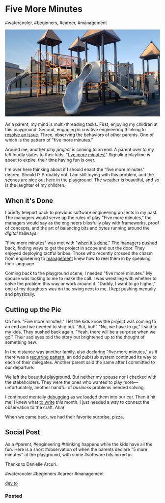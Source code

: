 # Five More Minutes
#watercooler, #beginners, #career, #management

![Photo by Dave Sherrill on Unsplash](images/50-01.jpeg)

As a parent, my mind is multi-threading tasks. First, enjoying my children at this playground. Second, engaging in creative engineering thinking to [resolve an issue](https://dev.to/solidi/what-is-a-software-engineer-anyway-3fb2). Three, observing the behaviors of other parents. One of which is the pattern of "five more minutes."

Around me, another _play project_ is coming to an end. A parent over to my left loudly states to their kids, "[five more minutes!](https://lifehacker.com/what-to-tell-your-kid-instead-of-five-more-minutes-1836058634)" Signaling playtime is about to expire, their time having fun is over.

I'm over here thinking about if I should enact the "five more minutes" decree. Should I? Probably not, I am still toying with this problem, and the scenes are nice out here in the playground. The weather is beautiful, and so is the laughter of my children.

## When it's Done

I briefly teleport back to previous software engineering projects in my past. The managers would serve up the rules of play "Five more minutes," the managers would say as the engineers blissfully play with frameworks, proof of concepts, and the art of balancing bits and bytes running around the _digital_ hallways.

"Five more minutes" was met with "[when it's done.](https://medium.com/super-jump/building-a-popular-half-life-mod-during-the-rise-of-counter-strike-fec6a5b9fd8f?sk=6d1427b3f1d832df06bd5b07aaa456bb)" The managers pushed back, finding ways to get the project in scope and out the door. They enjoyed deploying tactful bribes. Those who recently crossed the chasm from engineering to [management](https://dev.to/solidi/what-is-an-engineering-manager-anyway-4and) knew how to reel them in by speaking their language.

Coming back to the playground scene, I needed "five more minutes." My spouse was looking to me to make the call. I was wrestling with whether to solve the problem this way or work around it. "Daddy, I want to go higher," one of my daughters was on the swing next to me. I kept pushing mentally and physically.

## Cutting up the Pie

Oh fine. "Five more minutes." I let the kids know the _project_ was coming to an end and we needed to ship out. "But, but!" "No, we have to go," I said to my kids. They pushed back again. "Yeah, there will be a surprise when we go." Their sad eyes told the story but brightened up to the thought of something new.

In the distance was another family, also declaring "five more minutes," as if there was a [recurring pattern](https://dev.to/solidi/the-joy-of-collecting-timeless-engineering-posts-5el3), an odd pub/sub system continued its way to each of their delegates. Another parent said the same after I committed to our departure.

We left the beautiful playground. But neither my spouse nor I checked with the stakeholders. They were the ones who wanted to play more—unfortunately, another handful of _business_ problems needed solving.

I continued mentally [debugging](https://dev.to/solidi/short-circuiting-fantastical-debugging-ig3) as we loaded them into our car. Then it hit me; I knew what [to write](https://medium.com/@solidi/the-one-about-blogging-cd9e65a2055b) _this_ month. I just needed a way to connect the observation to the craft. Aha!

When we came back, we had their favorite surprise, pizza.

## Social Post

As a #parent, #engineering #thinking happens while the kids have all the fun. Here is a short #observation of when the parents declare "5 more minutes" at the playground, with some #software bits mixed in.

Thanks to Danielle Arcuri.

#watercooler #beginners #career #management

[dev.to](https://dev.to/solidi/five-more-minutes-5b7d)

### Posted
